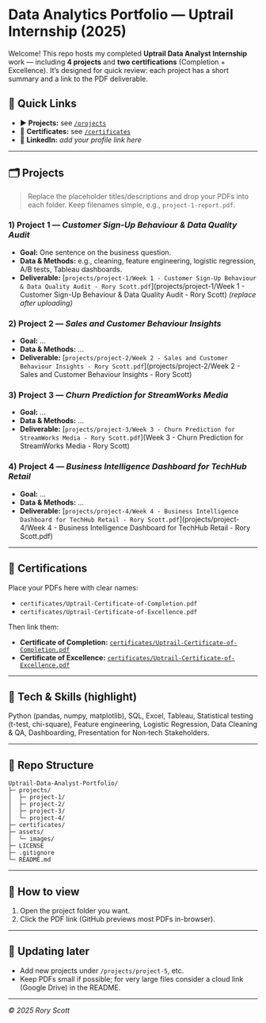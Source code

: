 # Data Analytics Portfolio — Uptrail Internship (2025)

Welcome! This repo hosts my completed **Uptrail Data Analyst Internship** work — including **4 projects** and **two certifications** (Completion + Excellence). It’s designed for quick review: each project has a short summary and a link to the PDF deliverable.

## 🔗 Quick Links
- ▶️ **Projects:** see [`/projects`](projects)
- 🏅 **Certificates:** see [`/certificates`](certificates)
- 👤 **LinkedIn:** *add your profile link here*

---

## 🗂️ Projects

> Replace the placeholder titles/descriptions and drop your PDFs into each folder. Keep filenames simple, e.g., `project-1-report.pdf`.

### 1) Project 1 — *Customer Sign-Up Behaviour & Data Quality Audit*
- **Goal:** One sentence on the business question.
- **Data & Methods:** e.g., cleaning, feature engineering, logistic regression, A/B tests, Tableau dashboards.
- **Deliverable:** [`projects/project-1/Week 1 - Customer Sign-Up Behaviour & Data Quality Audit - Rory Scott.pdf`](projects/project-1/Week 1 - Customer Sign-Up Behaviour & Data Quality Audit - Rory Scott) *(replace after uploading)*

### 2) Project 2 — *Sales and Customer Behaviour Insights*
- **Goal:** …
- **Data & Methods:** …
- **Deliverable:** [`projects/project-2/Week 2 - Sales and Customer Behaviour Insights - Rory Scott.pdf`](projects/project-2/Week 2 - Sales and Customer Behaviour Insights - Rory Scott)

### 3) Project 3 — *Churn Prediction for StreamWorks Media*
- **Goal:** …
- **Data & Methods:** …
- **Deliverable:** [`projects/project-3/Week 3 - Churn Prediction for StreamWorks Media - Rory Scott.pdf`](Week 3 - Churn Prediction for StreamWorks Media - Rory Scott)

### 4) Project 4 — *Business Intelligence Dashboard for TechHub Retail*
- **Goal:** …
- **Data & Methods:** …
- **Deliverable:** [`projects/project-4/Week 4 - Business Intelligence Dashboard for TechHub Retail - Rory Scott.pdf`](projects/project-4/Week 4 - Business Intelligence Dashboard for TechHub Retail - Rory Scott.pdf)

---

## 🏅 Certifications
Place your PDFs here with clear names:
- `certificates/Uptrail-Certificate-of-Completion.pdf`
- `certificates/Uptrail-Certificate-of-Excellence.pdf`

Then link them:
- **Certificate of Completion:** [`certificates/Uptrail-Certificate-of-Completion.pdf`](certificates/Uptrail-Certificate-of-Completion.pdf)
- **Certificate of Excellence:** [`certificates/Uptrail-Certificate-of-Excellence.pdf`](certificates/Uptrail-Certificate-of-Excellence.pdf)

---

## 🧰 Tech & Skills (highlight)
Python (pandas, numpy, matplotlib), SQL, Excel, Tableau, Statistical testing (t-test, chi-square), Feature engineering, Logistic Regression, Data Cleaning & QA, Dashboarding, Presentation for Non‑tech Stakeholders.

---

## 📁 Repo Structure
```
Uptrail-Data-Analyst-Portfolio/
├─ projects/
│  ├─ project-1/
│  ├─ project-2/
│  ├─ project-3/
│  └─ project-4/
├─ certificates/
├─ assets/
│  └─ images/
├─ LICENSE
├─ .gitignore
└─ README.md
```

---

## 🚀 How to view
1) Open the project folder you want.  
2) Click the PDF link (GitHub previews most PDFs in-browser).

---

## 🔄 Updating later
- Add new projects under `/projects/project-5`, etc.
- Keep PDFs small if possible; for very large files consider a cloud link (Google Drive) in the README.

---

*© 2025 Rory Scott*
